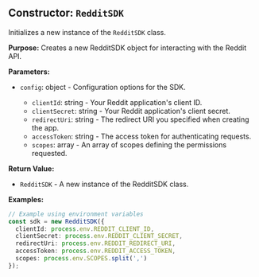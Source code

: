 ## Constructor: `RedditSDK`

Initializes a new instance of the `RedditSDK` class.

**Purpose:**
Creates a new RedditSDK object for interacting with the Reddit API.

**Parameters:**
- `config`: object<RedditSDKConfig> - Configuration options for the SDK.
  - `clientId`: string - Your Reddit application's client ID.
  - `clientSecret`: string - Your Reddit application's client secret.
  - `redirectUri`: string - The redirect URI you specified when creating the app.
  - `accessToken`: string - The access token for authenticating requests.
  - `scopes`: array<string> - An array of scopes defining the permissions requested.

**Return Value:**
- `RedditSDK` - A new instance of the RedditSDK class.

**Examples:**
```typescript
// Example using environment variables
const sdk = new RedditSDK({
  clientId: process.env.REDDIT_CLIENT_ID,
  clientSecret: process.env.REDDIT_CLIENT_SECRET,
  redirectUri: process.env.REDDIT_REDIRECT_URI,
  accessToken: process.env.REDDIT_ACCESS_TOKEN,
  scopes: process.env.SCOPES.split(',')
});
```
